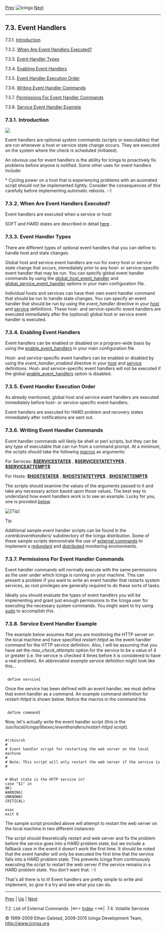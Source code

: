[Prev](extcommands2.md) ![Icinga](../images/logofullsize.png "Icinga") [Next](volatileservices.md)

* * * * *

7.3. Event Handlers
-------------------

7.3.1. [Introduction](eventhandlers.md#introduction)

7.3.2. [When Are Event Handlers Executed?](eventhandlers.md#execution)

7.3.3. [Event Handler Types](eventhandlers.md#types)

7.3.4. [Enabling Event Handlers](eventhandlers.md#enable)

7.3.5. [Event Handler Execution
Order](eventhandlers.md#executionorder)

7.3.6. [Writing Event Handler
Commands](eventhandlers.md#writingcommands)

7.3.7. [Permissions For Event Handler
Commands](eventhandlers.md#commandpermissions)

7.3.8. [Service Event Handler
Example](eventhandlers.md#serviceexample)

### 7.3.1. Introduction

![](../images/eventhandlers.png)

Event handlers are optional system commands (scripts or executables)
that are run whenever a host or service state change occurs. They are
executed on the system where the check is scheduled (initiated).

An obvious use for event handlers is the ability for Icinga to
proactively fix problems before anyone is notified. Some other uses for
event handlers include:






\* Cycling power on a host that is experiencing problems with an
auomated script should not be implemented lightly. Consider the
consequences of this carefully before implementing automatic reboots.
:-)

### 7.3.2. When Are Event Handlers Executed?

Event handlers are executed when a service or host:




SOFT and HARD states are described in detail
[here](statetypes.md "5.8. State Types") .

### 7.3.3. Event Handler Types

There are different types of optional event handlers that you can define
to handle host and state changes:





Global host and service event handlers are run for *every* host or
service state change that occurs, immediately prior to any host- or
service-specific event handler that may be run. You can specify global
event handler commands by using the
[global\_host\_event\_handler](configmain.md#configmain-global_host_event_handler)
and
[global\_service\_event\_handler](configmain.md#configmain-global_service_event_handler)
options in your main configuration file.

Individual hosts and services can have their own event handler command
that should be run to handle state changes. You can specify an event
handler that should be run by using the *event\_handler* directive in
your [host](objectdefinitions.md#objectdefinitions-host) and
[service](objectdefinitions.md#objectdefinitions-service) definitions.
These host- and service-specific event handlers are executed immediately
after the (optional) global host or service event handler is executed.

### 7.3.4. Enabling Event Handlers

Event handlers can be enabled or disabled on a program-wide basis by
using the
[enable\_event\_handlers](configmain.md#configmain-enable_event_handlers)
in your main configuration file.

Host- and service-specific event handlers can be enabled or disabled by
using the *event\_handler\_enabled* directive in your
[host](objectdefinitions.md#objectdefinitions-host) and
[service](objectdefinitions.md#objectdefinitions-service) definitions.
Host- and service-specific event handlers will not be executed if the
global
[enable\_event\_handlers](configmain.md#configmain-enable_event_handlers)
option is disabled.

### 7.3.5. Event Handler Execution Order

As already mentioned, global host and service event handlers are
executed immediately before host- or service-specific event handlers.

Event handlers are executed for HARD problem and recovery states
immediately after notifications are sent out.

### 7.3.6. Writing Event Handler Commands

Event handler commands will likely be shell or perl scripts, but they
can be any type of executable that can run from a command prompt. At a
minimum, the scripts should take the following
[macros](macros.md "5.2. Understanding Macros and How They Work") as
arguments:

For Services:
[**\$SERVICESTATE\$**](macrolist.md#macrolist-servicestate) ,
[**\$SERVICESTATETYPE\$**](macrolist.md#macrolist-servicestatetype) ,
[**\$SERVICEATTEMPT\$**](macrolist.md#macrolist-serviceattempt)

For Hosts: [**\$HOSTSTATE\$**](macrolist.md#macrolist-hoststate) ,
[**\$HOSTSTATETYPE\$**](macrolist.md#macrolist-hoststatetype) ,
[**\$HOSTATTEMPT\$**](macrolist.md#macrolist-hostattempt)

The scripts should examine the values of the arguments passed to it and
take any necessary action based upon those values. The best way to
understand how event handlers work is to see an example. Lucky for you,
one is provided [below](eventhandlers.md#eventhandlers-example).

![[Tip]](../images/tip.png)

Tip

Additional sample event handler scripts can be found in the
*contrib/eventhandlers/* subdirectory of the Icinga distribution. Some
of these sample scripts demonstrate the use of [external
commands](extcommands.md "7.1. External Commands") to implement a
[redundant](redundancy.md "7.7. Redundant and Failover Network Monitoring")
and [distributed](distributed.md "7.6. Distributed Monitoring")
monitoring environments.

### 7.3.7. Permissions For Event Handler Commands

Event handler commands will normally execute with the same permissions
as the user under which Icinga is running on your machine. This can
present a problem if you want to write an event handler that restarts
system services, as root privileges are generally required to do these
sorts of tasks.

Ideally you should evaluate the types of event handlers you will be
implementing and grant just enough permissions to the Icinga user for
executing the necessary system commands. You might want to try using
[sudo](http://www.courtesan.com/sudo/sudo) to accomplish this.

### 7.3.8. Service Event Handler Example

The example below assumes that you are monitoring the HTTP server on the
local machine and have specified *restart-httpd* as the event handler
command for the HTTP service definition. Also, I will be assuming that
you have set the *max\_check\_attempts* option for the service to be a
value of 4 or greater (i.e. the service is checked 4 times before it is
considered to have a real problem). An abbreviated example service
definition might look like this...

<pre><code>
 define service{
</code></pre>

Once the service has been defined with an event handler, we must define
that event handler as a command. An example command definition for
*restart-httpd* is shown below. Notice the macros in the command line

<pre><code>
 define command{
</code></pre>

Now, let's actually write the event handler script (this is the
*/usr/local/icinga/libexec/eventhandlers/restart-httpd* script).

<pre><code>
#!/bin/sh
#
# Event handler script for restarting the web server on the local machine
#
# Note: This script will only restart the web server if the service is
#


# What state is the HTTP service in?
case "$1" in
OK)
WARNING)
UNKNOWN)
CRITICAL)

esac
exit 0
</code></pre>

The sample script provided above will attempt to restart the web server
on the local machine in two different instances:



The script should theoretically restart and web server and fix the
problem before the service goes into a HARD problem state, but we
include a fallback case in the event it doesn't work the first time. It
should be noted that the event handler will only be executed the first
time that the service falls into a HARD problem state. This prevents
Icinga from continuously executing the script to restart the web server
if the service remains in a HARD problem state. You don't want that. :-)

That's all there is to it! Event handlers are pretty simple to write and
implement, so give it a try and see what you can do.

* * * * *

[Prev](extcommands2.md) | [Up](ch07.md) | [Next](volatileservices.md)

7.2. List of External Commands  |<=== [Index](index.md) ===>|  7.4. Volatile Services

© 1999-2009 Ethan Galstad, 2009-2015 Icinga Development Team,
http://www.icinga.org

